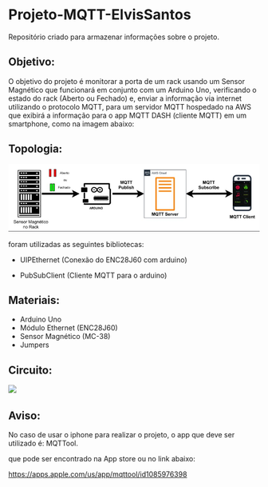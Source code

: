 # Projeto-MQTT-ElvisSantos
 Repositório criado para armazenar informações sobre o projeto.
## Objetivo:
O objetivo do projeto é monitorar a porta de um rack usando um Sensor Magnético que funcionará em conjunto com um Arduino Uno, verificando o estado do rack (Aberto ou Fechado) e, enviar a informação via internet utilizando o protocolo MQTT, para um servidor MQTT hospedado na AWS que exibirá a informação para o app MQTT DASH (cliente MQTT) em um smartphone, como na imagem abaixo:

## Topologia:
![Topologia](https://github.com/Sessional-druid/Projeto-MQTT-ElvisSantos/blob/main/Projeto-MQTT.jpg?raw=true)

foram utilizadas as seguintes bibliotecas:

- UIPEthernet (Conexão do ENC28J60 com arduino)

- PubSubClient (Cliente MQTT para o arduino)

## Materiais:
- Arduino Uno
- Módulo Ethernet (ENC28J60)
- Sensor Magnético (MC-38)
- Jumpers

## Circuito:
![](https://camo.githubusercontent.com/ad1da211b35b60b23fb095a64e76dc6504d0c3229e853bd82a69a4d5d27bbb88/68747470733a2f2f692e696d6775722e636f6d2f594947477453472e706e67)

## Aviso:
No caso de usar o iphone para realizar o projeto, o app que deve ser utilizado é: MQTTool.

que pode ser encontrado na App store ou no link abaixo:

https://apps.apple.com/us/app/mqttool/id1085976398

